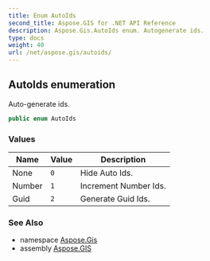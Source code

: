 ```yaml
---
title: Enum AutoIds
second_title: Aspose.GIS for .NET API Reference
description: Aspose.Gis.AutoIds enum. Autogenerate ids.
type: docs
weight: 40
url: /net/aspose.gis/autoids/
---
```

## AutoIds enumeration

Auto-generate ids.

```csharp
public enum AutoIds
```

### Values

| Name | Value | Description |
| --- | --- | --- |
| None | `0` | Hide Auto Ids. |
| Number | `1` | Increment Number Ids. |
| Guid | `2` | Generate Guid Ids. |

### See Also

* namespace [Aspose.Gis](../../aspose.gis/)
* assembly [Aspose.GIS](../../)


